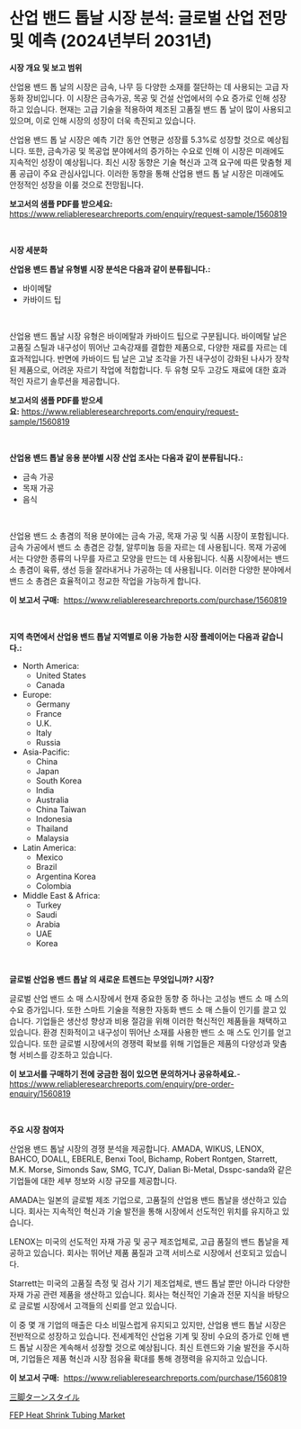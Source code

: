 <p><h1>산업 밴드 톱날 시장 분석: 글로벌 산업 전망 및 예측 (2024년부터 2031년)</h1></p><p><strong>시장 개요 및 보고 범위</strong></p>
<p><p>산업용 밴드 톱 날의 시장은 금속, 나무 등 다양한 소재를 절단하는 데 사용되는 고급 자동화 장비입니다. 이 시장은 금속가공, 목공 및 건설 산업에서의 수요 증가로 인해 성장하고 있습니다. 현재는 고급 기술을 적용하여 제조된 고품질 밴드 톱 날이 많이 사용되고 있으며, 이로 인해 시장의 성장이 더욱 촉진되고 있습니다.</p><p>산업용 밴드 톱 날 시장은 예측 기간 동안 연평균 성장률 5.3%로 성장할 것으로 예상됩니다. 또한, 금속가공 및 목공업 분야에서의 증가하는 수요로 인해 이 시장은 미래에도 지속적인 성장이 예상됩니다. 최신 시장 동향은 기술 혁신과 고객 요구에 따른 맞춤형 제품 공급이 주요 관심사입니다. 이러한 동향을 통해 산업용 밴드 톱 날 시장은 미래에도 안정적인 성장을 이룰 것으로 전망됩니다.</p></p>
<p><strong>보고서의 샘플 PDF를 받으세요:</strong> <a href="https://www.reliableresearchreports.com/enquiry/request-sample/1560819">https://www.reliableresearchreports.com/enquiry/request-sample/1560819</a></p>
<p>&nbsp;</p>
<p><strong>시장 세분화</strong></p>
<p><strong>산업용 밴드 톱날 유형별 시장 분석은 다음과 같이 분류됩니다.:</strong></p>
<p><ul><li>바이메탈</li><li>카바이드 팁</li></ul></p>
<p>&nbsp;</p>
<p><p>산업용 밴드 톱날 시장 유형은 바이메탈과 카바이드 팁으로 구분됩니다. 바이메탈 날은 고품질 스틸과 내구성이 뛰어난 고속강재를 결합한 제품으로, 다양한 재료를 자르는 데 효과적입니다. 반면에 카바이드 팁 날은 고날 조각을 가진 내구성이 강화된 나사가 장착된 제품으로, 어려운 자르기 작업에 적합합니다. 두 유형 모두 고강도 재료에 대한 효과적인 자르기 솔루션을 제공합니다.</p></p>
<p><strong>보고서의 샘플 PDF를 받으세요:</strong>&nbsp;<a href="https://www.reliableresearchreports.com/enquiry/request-sample/1560819">https://www.reliableresearchreports.com/enquiry/request-sample/1560819</a></p>
<p>&nbsp;</p>
<p><strong> 산업용 밴드 톱날 응용 분야별 시장 산업 조사는 다음과 같이 분류됩니다.:</strong></p>
<p><ul><li>금속 가공</li><li>목재 가공</li><li>음식</li></ul></p>
<p>&nbsp;</p>
<p><p>산업용 밴드 소 총겸의 적용 분야에는 금속 가공, 목재 가공 및 식품 시장이 포함됩니다. 금속 가공에서 밴드 소 총겸은 강철, 알루미늄 등을 자르는 데 사용됩니다. 목재 가공에서는 다양한 종류의 나무를 자르고 모양을 만드는 데 사용됩니다. 식품 시장에서는 밴드 소 총겸이 육류, 생선 등을 잘라내거나 가공하는 데 사용됩니다. 이러한 다양한 분야에서 밴드 소 총겸은 효율적이고 정교한 작업을 가능하게 합니다.</p></p>
<p><strong>이 보고서 구매:</strong>&nbsp; <a href="https://www.reliableresearchreports.com/purchase/1560819">https://www.reliableresearchreports.com/purchase/1560819</a></p>
<p>&nbsp;</p>
<p><strong>지역 측면에서 산업용 밴드 톱날 지역별로 이용 가능한 시장 플레이어는 다음과 같습니다.:</strong></p>
<p><ul>
    <li>
        North America:
        <ul>
            <li>United States</li>
            <li>Canada</li>
        </ul>
    </li>
    <li>
        Europe:
        <ul>
            <li>Germany</li>
            <li>France</li>
            <li>U.K.</li>
            <li>Italy</li>
            <li>Russia</li>
        </ul>
    </li>
    <li>
        Asia-Pacific:
        <ul>
            <li>China</li>
            <li>Japan</li>
            <li>South Korea</li>
            <li>India</li>
            <li>Australia</li>
            <li>China Taiwan</li>
            <li>Indonesia</li>
            <li>Thailand</li>
            <li>Malaysia</li>
        </ul>
    </li>
    <li>
        Latin America:
        <ul>
            <li>Mexico</li>
            <li>Brazil</li>
            <li>Argentina Korea</li>
            <li>Colombia</li>
        </ul>
    </li>
    <li>
        Middle East & Africa:
        <ul>
            <li>Turkey</li>
            <li>Saudi</li>
            <li>Arabia</li>
            <li>UAE</li>
            <li>Korea</li>
        </ul>
    </li>
    </ul></p>
<p>&nbsp;</p>
<p><strong>글로벌 산업용 밴드 톱날 의 새로운 트렌드는 무엇입니까? 시장?</strong></p>
<p><p>글로벌 산업 밴드 소 매 스시장에서 현재 중요한 동향 중 하나는 고성능 밴드 소 매 스의 수요 증가입니다. 또한 스마트 기술을 적용한 자동화 밴드 소 매 스들이 인기를 끌고 있습니다. 기업들은 생산성 향상과 비용 절감을 위해 이러한 혁신적인 제품들을 채택하고 있습니다. 환경 친화적이고 내구성이 뛰어난 소재를 사용한 밴드 소 매 스도 인기를 얻고 있습니다. 또한 글로벌 시장에서의 경쟁력 확보를 위해 기업들은 제품의 다양성과 맞춤형 서비스를 강조하고 있습니다.</p></p>
<p><strong>이 보고서를 구매하기 전에 궁금한 점이 있으면 문의하거나 공유하세요.</strong>- <a href="https://www.reliableresearchreports.com/enquiry/pre-order-enquiry/1560819">https://www.reliableresearchreports.com/enquiry/pre-order-enquiry/1560819</a></p>
<p>&nbsp;</p>
<p><strong>주요 시장 참여자</strong></p>
<p><p>산업용 밴드 톱날 시장의 경쟁 분석을 제공합니다. AMADA, WIKUS, LENOX, BAHCO, DOALL, EBERLE, Benxi Tool, Bichamp, Robert Rontgen, Starrett, M.K. Morse, Simonds Saw, SMG, TCJY, Dalian Bi-Metal, Dsspc-sanda와 같은 기업들에 대한 세부 정보와 시장 규모를 제공합니다.</p><p>AMADA는 일본의 글로벌 제조 기업으로, 고품질의 산업용 밴드 톱날을 생산하고 있습니다. 회사는 지속적인 혁신과 기술 발전을 통해 시장에서 선도적인 위치를 유지하고 있습니다.</p><p>LENOX는 미국의 선도적인 자재 가공 및 공구 제조업체로, 고급 품질의 밴드 톱날을 제공하고 있습니다. 회사는 뛰어난 제품 품질과 고객 서비스로 시장에서 선호되고 있습니다.</p><p>Starrett는 미국의 고품질 측정 및 검사 기기 제조업체로, 밴드 톱날 뿐만 아니라 다양한 자재 가공 관련 제품을 생산하고 있습니다. 회사는 혁신적인 기술과 전문 지식을 바탕으로 글로벌 시장에서 고객들의 신뢰를 얻고 있습니다.</p><p>이 중 몇 개 기업의 매출은 다소 비밀스럽게 유지되고 있지만, 산업용 밴드 톱날 시장은 전반적으로 성장하고 있습니다. 전세계적인 산업용 기계 및 장비 수요의 증가로 인해 밴드 톱날 시장은 계속해서 성장할 것으로 예상됩니다. 최신 트렌드와 기술 발전을 주시하며, 기업들은 제품 혁신과 시장 점유율 확대를 통해 경쟁력을 유지하고 있습니다.</p></p>
<p><strong>이 보고서 구매:</strong>&nbsp;&nbsp;<a href="https://www.reliableresearchreports.com/purchase/1560819">https://www.reliableresearchreports.com/purchase/1560819</a></p>
<p><p><a href="https://github.com/lily-u-genius/Market-Research-Report-List-1/blob/main/54442276493.md">三脚ターンスタイル</a></p><p><a href="https://github.com/moyahfrancoestellec51j635wcx/Market-Research-Report-List-1/blob/main/fep-heat-shrink-tubing-market.md">FEP Heat Shrink Tubing Market</a></p></p>
